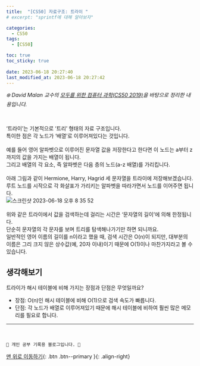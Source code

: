 ```yaml
---
title:  "[CS50] 자료구조: 트라이 "
# excerpt: "sprintf에 대해 알아보자"

categories:
  - CS50
tags:
  - [CS50]

toc: true
toc_sticky: true
 
date: 2023-06-18 20:27:40
last_modified_at: 2023-06-18 20:27:42
---
```



_❄️ David Malan 교수의 [모두를 위한 컴퓨터 과학(CS50 2019)](https://www.boostcourse.org/cs112/lecture/119003?isDesc=false)을 바탕으로 정리한 내용입니다._

<br>

‘트라이’는 기본적으로 ‘트리’ 형태의 자료 구조입니다.<br>
특이한 점은 각 노드가 ‘배열’로 이루어져있다는 것입니다.<br><br>
예를 들어 영어 알파벳으로 이루어진 문자열 값을 저장한다고 한다면 이 노드는 a부터 z까지의 값을 가지는 배열이 됩니다.<br>
그리고 배열의 각 요소, 즉 알파벳은 다음 층의 노드(a-z 배열)를 가리킵니다. <br><br>
아래 그림과 같이 Hermione, Harry, Hagrid 세 문자열을 트라이에 저장해보겠습니다.<br>
루트 노드를 시작으로 각 화살표가 가리키는 알파벳을 따라가면서 노드를 이어주면 됩니다.<br>
![스크린샷 2023-06-18 오후 8 35 52](https://github.com/minju412/jenkins-test/assets/59405576/fd9a52b8-6ff6-4ec7-9bb7-0bdff0a52ff5)<br><br>
위와 같은 트라이에서 값을 검색하는데 걸리는 시간은  ‘문자열의 길이’에 의해 한정됩니다.<br>
단순히 문자열의 각 문자를 보며 트리를 탐색해나가기만 하면 되니까요.<br>
일반적인 영어 이름의 길이를 n이라고 했을 때, 검색 시간은 O(n)이 되지만, 대부분의 이름은 그리 크지 않은 상수값(예, 20자 이내)이기 때문에 O(1)이나 마찬가지라고 볼 수 있습니다.

## 생각해보기
트라이가 해시 테이블에 비해 가지는 장점과 단점은 무엇일까요?
- 장점: O(n)인 해시 테이블에 비해 O(1)으로 검색 속도가 빠릅니다.
- 단점: 각 노드가 배열로 이루어져있기 때문에 해시 테이블에 비하여 훨씬 많은 메모리를 필요로 합니다.










***
<br>


    💛 개인 공부 기록용 블로그입니다. 👻

[맨 위로 이동하기](#){: .btn .btn--primary }{: .align-right}